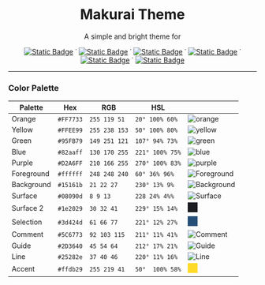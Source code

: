<h1 align="center">Makurai Theme</h1>  
<p align="center">A simple and bright theme for</p>
<div align="center">
  
  [![Static Badge](https://img.shields.io/badge/nvim-15161b?style=flat&logo=neovim)](https://github.com/Skardyy/makurai-nvim) ˙ [![Static Badge](https://img.shields.io/badge/vscode-15161b?style=flat&logo=vscodium&)](https://github.com/Skardyy/makurai-vscode) ˙ [![Static Badge](https://img.shields.io/badge/alacritty-15161b?style=flat&logo=alacritty)](https://github.com/Skardyy/makurai-theme/blob/main/alacritty.toml) ˙ [![Static Badge](https://img.shields.io/badge/wezterm-15161b?style=flat&logo=wezterm&logoColor=%237f7bed)](https://github.com/Skardyy/makurai-theme/blob/main/.wezterm.lua) ˙ [![Static Badge](https://img.shields.io/badge/windows%20terminal-15161b?style=flat&logo=educative&logoColor=%23aaaaaa)](https://github.com/Skardyy/makurai-theme/blob/main/WindowsTerminal.json) ˙ [![Static Badge](https://img.shields.io/badge/kitty-15161b?style=flat&logo=refinedgithub&logoColor=%23c46f36)](https://github.com/Skardyy/makurai-theme/blob/main/Kitty.conf)
</div>

---


### Color Palette

| Palette      | Hex       | RGB           | HSL             |                                                                                                                     |
| ------------ | --------- | ------------- | --------------- | ----------------------------------------------------------------------------------------------                      |
| Orange       | `#FF7733` | `255 119 51`  | `20° 100% 60%`  | ![orange](https://raw.githubusercontent.com/Skardyy/makurai-theme/refs/heads/main/Dog/orange.png)                   |
| Yellow       | `#FFEE99` | `255 238 153` | `50° 100% 80%`  | ![yellow](https://raw.githubusercontent.com/Skardyy/makurai-theme/refs/heads/main/Dog/yellow.png)                   |
| Green        | `#95FB79` | `149 251 121` | `107° 94% 73%`  | ![green](https://raw.githubusercontent.com/Skardyy/makurai-theme/refs/heads/main/Dog/green.png)                     |
| Blue         | `#82aaff` | `130 170 255` | `221° 100% 75%` | ![blue](https://raw.githubusercontent.com/Skardyy/makurai-theme/refs/heads/main/Dog/blue.png)                       |
| Purple       | `#D2A6FF` | `210 166 255` | `270° 100% 83%` | ![purple](https://raw.githubusercontent.com/Skardyy/makurai-theme/refs/heads/main/Dog/purple.png)                   |
| Foreground   | `#ffffff` | `248 248 240` | `60° 36% 96%`   | ![Foreground](https://raw.githubusercontent.com/Skardyy/makurai-theme/refs/heads/main/Dog/Foreground.png)           |
| Background   | `#15161b` | `21 22 27`    | `230° 13% 9%`   | ![Background](https://raw.githubusercontent.com/Skardyy/makurai-theme/refs/heads/main/Dog/Background.png)           |
| Surface      | `#08090d` | `8 9 13`      | `228 24% 4%%`   | ![Surface](https://raw.githubusercontent.com/Skardyy/makurai-theme/refs/heads/main/Dog/Surface.png)                 |
| Surface 2    | `#1e2029` | `30 32 41`    | `229° 15% 14%`  | ![Surface2](https://raw.githubusercontent.com/Skardyy/makurai-theme/refs/heads/main/Dog/Surface2.png)               |
| Selection    | `#3d424d` | `61 66 77`    | `221° 12% 27%`  | ![Selection](https://raw.githubusercontent.com/Skardyy/makurai-theme/refs/heads/main/Dog/Selection.png)             |
| Comment      | `#5C6773` | `92 103 115`  | `211° 11% 41%`  | ![Comment](https://raw.githubusercontent.com/Skardyy/makurai-theme/refs/heads/main/Dog/Comment.png)                 |
| Guide        | `#2D3640` | `45 54 64`    | `212° 17% 21%`  | ![Guide](https://raw.githubusercontent.com/Skardyy/makurai-theme/refs/heads/main/Dog/Guide.png)                     |
| Line         | `#25282e` | `37 40 46`    | `220° 11% 16%`  | ![Line](https://raw.githubusercontent.com/Skardyy/makurai-theme/refs/heads/main/Dog/Line.png)                       |
| Accent       | `#ffdb29` | `255 219 41`  | `50°  100% 58%` | ![blue](https://raw.githubusercontent.com/Skardyy/makurai-theme/refs/heads/main/Dog/accent.png)                     |
